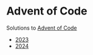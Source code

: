 # Advent of Code

Solutions to [Advent of Code](https://adventofcode.com)

* [2023](./2023)
* [2024](./2024)
